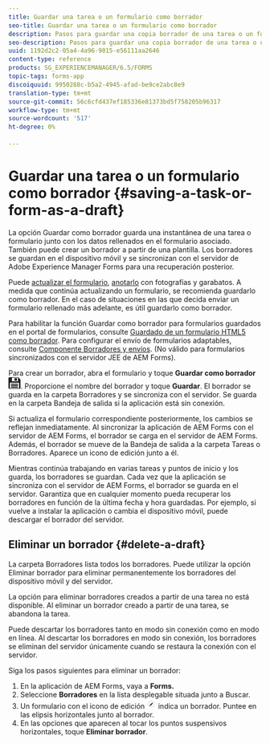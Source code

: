 ```yaml
---
title: Guardar una tarea o un formulario como borrador
seo-title: Guardar una tarea o un formulario como borrador
description: Pasos para guardar una copia borrador de una tarea o un formulario en la aplicación de AEM Forms
seo-description: Pasos para guardar una copia borrador de una tarea o un formulario en la aplicación de AEM Forms
uuid: 1192d2c2-05a4-4a96-9015-e56111aa2646
content-type: reference
products: SG_EXPERIENCEMANAGER/6.5/FORMS
topic-tags: forms-app
discoiquuid: 9950288c-b5a2-4945-afad-be9ce2abc8e9
translation-type: tm+mt
source-git-commit: 56c6cfd437ef185336e81373bd5f758205b96317
workflow-type: tm+mt
source-wordcount: '517'
ht-degree: 0%

---
```



# Guardar una tarea o un formulario como borrador {#saving-a-task-or-form-as-a-draft}

La opción Guardar como borrador guarda una instantánea de una tarea o formulario junto con los datos rellenados en el formulario asociado. También puede crear un borrador a partir de una plantilla. Los borradores se guardan en el dispositivo móvil y se sincronizan con el servidor de Adobe Experience Manager Forms para una recuperación posterior.

Puede [actualizar el formulario](/help/forms/using/working-with-form.md), [anotarlo](/help/forms/using/add-attachments.md) con fotografías y garabatos. A medida que continúa actualizando un formulario, se recomienda guardarlo como borrador. En el caso de situaciones en las que decida enviar un formulario rellenado más adelante, es útil guardarlo como borrador.

Para habilitar la función Guardar como borrador para formularios guardados en el portal de formularios, consulte [Guardado de un formulario HTML5 como borrador](/help/forms/using/saving-html5-form-draft.md).
Para configurar el envío de formularios adaptables, consulte [Componente Borradores y envíos](/help/forms/using/draft-submission-component.md). (No válido para formularios sincronizados con el servidor JEE de AEM Forms).

Para crear un borrador, abra el formulario y toque **Guardar como borrador** ![guardar como borrador](assets/save-as-draft.png). Proporcione el nombre del borrador y toque **Guardar**. El borrador se guarda en la carpeta Borradores y se sincroniza con el servidor. Se guarda en la carpeta Bandeja de salida si la aplicación está sin conexión.

Si actualiza el formulario correspondiente posteriormente, los cambios se reflejan inmediatamente. Al sincronizar la aplicación de AEM Forms con el servidor de AEM Forms, el borrador se carga en el servidor de AEM Forms. Además, el borrador se mueve de la Bandeja de salida a la carpeta Tareas o Borradores. Aparece un icono de edición junto a él.

Mientras continúa trabajando en varias tareas y puntos de inicio y los guarda, los borradores se guardan. Cada vez que la aplicación se sincroniza con el servidor de AEM Forms, el borrador se guarda en el servidor. Garantiza que en cualquier momento pueda recuperar los borradores en función de la última fecha y hora guardadas. Por ejemplo, si vuelve a instalar la aplicación o cambia el dispositivo móvil, puede descargar el borrador del servidor.

## Eliminar un borrador {#delete-a-draft}

La carpeta Borradores lista todos los borradores. Puede utilizar la opción Eliminar borrador para eliminar permanentemente los borradores del dispositivo móvil y del servidor.

La opción para eliminar borradores creados a partir de una tarea no está disponible. Al eliminar un borrador creado a partir de una tarea, se abandona la tarea.

Puede descartar los borradores tanto en modo sin conexión como en modo en línea. Al descartar los borradores en modo sin conexión, los borradores se eliminan del servidor únicamente cuando se restaura la conexión con el servidor.

Siga los pasos siguientes para eliminar un borrador:

1. En la aplicación de AEM Forms, vaya a **Forms.**
1. Seleccione **Borradores** en la lista desplegable situada junto a Buscar.
1. Un formulario con el icono de edición ![edit-draft-app](assets/edit-draft-app.png) indica un borrador. Puntee en las elipsis horizontales junto al borrador.
1. En las opciones que aparecen al tocar los puntos suspensivos horizontales, toque **Eliminar borrador**.
